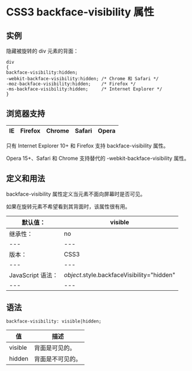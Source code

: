 # CSS3 backface-visibility 属性



## 实例

隐藏被旋转的 div 元素的背面：

```
div
{
backface-visibility:hidden;
-webkit-backface-visibility:hidden;	/* Chrome 和 Safari */
-moz-backface-visibility:hidden; 	/* Firefox */
-ms-backface-visibility:hidden; 	/* Internet Explorer */
}

```

## 浏览器支持

| IE | Firefox | Chrome | Safari | Opera |
| --- | --- | --- | --- | --- |

只有 Internet Explorer 10+ 和 Firefox 支持 backface-visibility 属性。

Opera 15+、Safari 和 Chrome 支持替代的 -webkit-backface-visibility 属性。

## 定义和用法

backface-visibility 属性定义当元素不面向屏幕时是否可见。

如果在旋转元素不希望看到其背面时，该属性很有用。

| 默认值： | visible |
| --- | --- |
| 继承性： | no |
| --- | --- |
| 版本： | CSS3 |
| --- | --- |
| JavaScript 语法： | _object_.style.backfaceVisibility="hidden" |
| --- | --- |

## 语法

```
backface-visibility: visible|hidden;
```

| 值 | 描述 |
| --- | --- |
| visible | 背面是可见的。 |
| hidden | 背面是不可见的。 |



